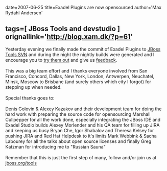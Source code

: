 date=2007-06-25
title=Exadel Plugins are now opensourced
author='Max Rydahl Andersen'

tags=[ JBoss Tools and devstudio ]
orignallink='http://blog.xam.dk/?p=61'
---
<div><p>Yesterday evening we finally made the commit of Exadel Plugins to <a href="http://fisheye.jboss.org/changelog/JBossTools/?cs=2171">JBoss Tools SVN</a> and during the night the nightly builds were generated and I encourage you to <a href="http://download.jboss.org/jbosstools/builds/nightly/200706241629-nightly/buildResults.html">try them out</a> and give us <a href="http://www.jboss.com/index.html?module=bb&amp;op=viewforum&amp;f=201">feedback</a>.
<br><br>
This was a big team effort and I thanks everyone involved from San Francisco, Concord, Dallas, New York, London, Antwerpen, Neuchatel, Minsk, Moscow to Brisbane (and surely others which city I forgot)  for stepping up when needed.
<br><br>
Special thanks goes to:
<br><br>
Denis Golovin &amp; Alexey Kazakov and their development team for doing the hard work with preparing the source code for opensourcing
Marshall Cullpepper for all the work done, especially integrating the JBoss IDE and Exadel Studio builds
Alexey Morlender and his QA team for filling up JIRA and keeping us busy
Bryan Che, Igor Shabalov and Theresa Kelsey for pushing JIRA and Red Hat Helpdesk to it's limits
Mark Webbink &amp; Sacha Labourey for all the talks about open source licenses
and finally Greg Katzman for introducing me to "Russian Sauna"
<br><br>
Remember that this is just the first step of many, follow and/or join us at <a href="http://www.jboss.org/tools">jboss.org/tools</a></p></div>
